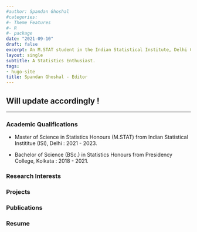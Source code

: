 ```yaml
---
#author: Spandan Ghoshal
#categories:
#- Theme Features
#- R
#- package
date: "2021-09-10"
draft: false
excerpt: An M.STAT student in the Indian Statistical Institute, Delhi Center, mainly interested in High Dimensional Data Analysis, Resampling Methods, etc.
layout: single
subtitle: A Statistics Enthusiast.
tags:
- hugo-site
title: Spandan Ghoshal - Editor
---
```


## Will update accordingly !

---

### Academic Qualifications

* Master of Science in Statistics Honours (M.STAT) from Indian Statistical Instititue (ISI), Delhi : 2021 - 2023.

* Bachelor of Science (BSc.) in Statistics Honours from Presidency College, Kolkata : 2018 - 2021.

### Research Interests


### Projects


### Publications



### Resume
